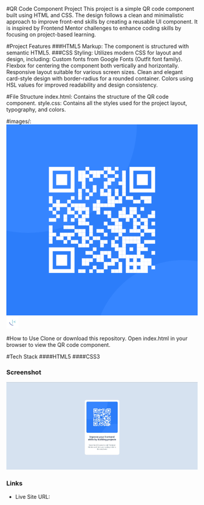 
#QR Code Component Project
This project is a simple QR code component built using HTML and CSS. The design follows a clean and minimalistic approach to improve front-end skills by creating a reusable UI component. It is inspired by Frontend Mentor challenges to enhance coding skills by focusing on project-based learning.

#Project Features
###HTML5 Markup: The component is structured with semantic HTML5.
###CSS Styling: Utilizes modern CSS for layout and design, 
including:
Custom fonts from Google Fonts (Outfit font family).
Flexbox for centering the component both vertically and horizontally.
Responsive layout suitable for various screen sizes.
Clean and elegant card-style design with border-radius for a rounded container.
Colors using HSL values for improved readability and design consistency.

#File Structure
index.html: Contains the structure of the QR code component.
style.css: Contains all the styles used for the project layout, typography, and colors.

#images/: 
![](./images/image-qr-code.png)
![](./images/favicon-32x32.png)

#How to Use
Clone or download this repository.
Open index.html in your browser to view the QR code component.

#Tech Stack
####HTML5
####CSS3
 
### Screenshot

![](./Screenshot.jpg)

### Links
- Live Site URL: [](https://deepak-225.github.io/QR-Code-Component/)

